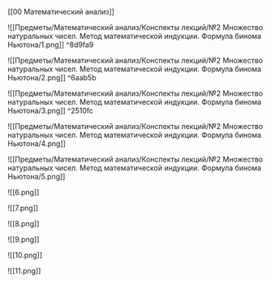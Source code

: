 [[00 Математический анализ]]

![[Предметы/Математический анализ/Конспекты лекций/№2 Множество натуральных чисел. Метод математической индукции. Формула бинома Ньютона/1.png]] ^8d9fa9

![[Предметы/Математический анализ/Конспекты лекций/№2 Множество натуральных чисел. Метод математической индукции. Формула бинома Ньютона/2.png]] ^6aab5b

![[Предметы/Математический анализ/Конспекты лекций/№2 Множество натуральных чисел. Метод математической индукции. Формула бинома Ньютона/3.png]] ^2510fc

![[Предметы/Математический анализ/Конспекты лекций/№2 Множество натуральных чисел. Метод математической индукции. Формула бинома Ньютона/4.png]]

![[Предметы/Математический анализ/Конспекты лекций/№2 Множество натуральных чисел. Метод математической индукции. Формула бинома Ньютона/5.png]]

![[6.png]]

![[7.png]]

![[8.png]]

![[9.png]]

![[10.png]]

![[11.png]]